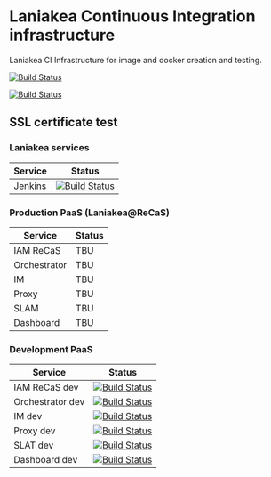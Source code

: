 Laniakea Continuous Integration infrastructure
==============================================

Laniakea CI Infrastructure for image and docker creation and testing.

[![Build Status](http://build-usegalaxy-it.cloud.ba.infn.it:4000/jenkins/buildStatus/icon?subject=testing)](http://build-usegalaxy-it.cloud.ba.infn.it/:4000/jenkins/job/laniakea_at_recas_prod_test/)

[![Build Status](http://build-usegalaxy-it.cloud.ba.infn.it:4000/jenkins/buildStatus/icon?job=Laniakea_image_build)](http://build-usegalaxy-it.cloud.ba.infn.it:4000/jenkins/view/Laniakea/job/Laniakea_image_build/)

SSL certificate test
--------------------

### Laniakea services

| Service | Status |
| --- | --- |
| Jenkins | [![Build Status](https://build-usegalaxy-it.cloud.ba.infn.it/jenkins/buildStatus/icon?job=Jenkins+ssl+cert+check)](https://build-usegalaxy-it.cloud.ba.infn.it/jenkins/view/check%20ssl/job/Jenkins%20ssl%20cert%20check/) |

### Production PaaS (Laniakea@ReCaS)

| Service | Status |
| --- | --- |
| IAM ReCaS | TBU |
| Orchestrator | TBU |
| IM | TBU |
| Proxy | TBU |
| SLAM | TBU |
| Dashboard | TBU |

### Development PaaS

| Service | Status |
| --- | --- |
| IAM ReCaS dev | [![Build Status](https://build-usegalaxy-it.cloud.ba.infn.it/jenkins/buildStatus/icon?job=iam+recas+test+ssl+cert+check)](https://build-usegalaxy-it.cloud.ba.infn.it/jenkins/view/check%20ssl/job/iam%20recas%20test%20ssl%20cert%20check/) |
| Orchestrator dev | [![Build Status](http://build-usegalaxy-it.cloud.ba.infn.it:4000/jenkins/buildStatus/icon?job=orchestrator+dev+ssl+cert+check)](http://build-usegalaxy-it.cloud.ba.infn.it:4000/jenkins/view/check%20ssl/job/orchestrator%20dev%20ssl%20cert%20check/) |
| IM dev | [![Build Status](https://build-usegalaxy-it.cloud.ba.infn.it/jenkins/buildStatus/icon?job=IM+dev+ssl+cert+check)](https://build-usegalaxy-it.cloud.ba.infn.it/jenkins/view/check%20ssl/job/IM%20dev%20ssl%20cert%20check/) |
| Proxy dev | [![Build Status](https://build-usegalaxy-it.cloud.ba.infn.it/jenkins/buildStatus/icon?job=proxy+dev+ssl+cert)](https://build-usegalaxy-it.cloud.ba.infn.it/jenkins/view/check%20ssl/job/proxy%20dev%20ssl%20cert/) |
| SLAT dev | [![Build Status](https://build-usegalaxy-it.cloud.ba.infn.it/jenkins/buildStatus/icon?job=slat+test+ssl+cert+check)](https://build-usegalaxy-it.cloud.ba.infn.it/jenkins/view/check%20ssl/job/slat%20test%20ssl%20cert%20check/) |
| Dashboard dev | [![Build Status](https://build-usegalaxy-it.cloud.ba.infn.it/jenkins/buildStatus/icon?job=Dashboard+dev+ssl+cert+check)](https://build-usegalaxy-it.cloud.ba.infn.it/jenkins/view/check%20ssl/job/Dashboard%20dev%20ssl%20cert%20check/) |
